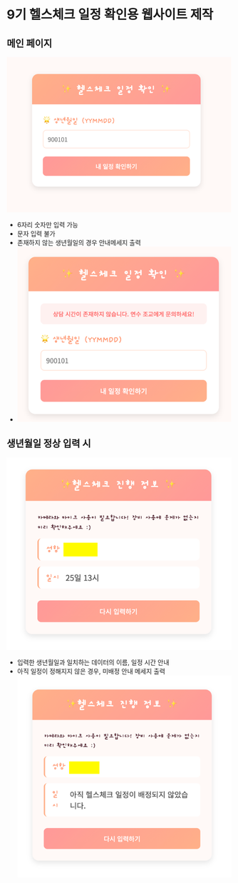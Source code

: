 # 9기 헬스체크 일정 확인용 웹사이트 제작

## 메인 페이지
![img.png](img.png)
- 6자리 숫자만 입력 가능
- 문자 입력 불가
- 존재하지 않는 생년월일의 경우 안내메세지 출력
- ![img_2.png](img_2.png)

## 생년월일 정상 입력 시
![img_1.png](img_1.png)
- 입력한 생년월일과 일치하는 데이터의 이름, 일정 시간 안내
- 아직 일정이 정해지지 않은 경우, 미배정 안내 메세지 출력
![img_3.png](img_3.png)